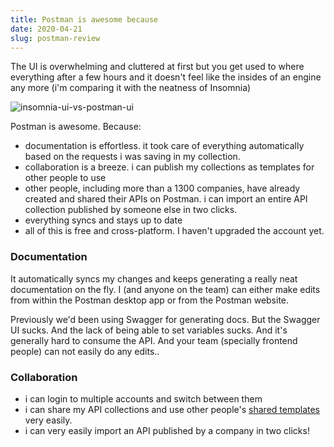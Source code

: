 ```yaml
---
title: Postman is awesome because
date: 2020-04-21
slug: postman-review
---
```


The UI is overwhelming and cluttered at first but you get used to where everything after a few hours and it doesn't feel like the insides of an engine any more (i'm comparing it with the neatness of Insomnia)

![insomnia-ui-vs-postman-ui](./images/)

Postman is awesome. Because:

- documentation is effortless. it took care of everything automatically based on the requests i was saving in my collection.
- collaboration is a breeze. i can publish my collections as templates for other people to use
- other people, including more than a 1300 companies, have already created and shared their APIs on Postman. i can import an entire API collection published by someone else in two clicks.
- everything syncs and stays up to date
- all of this is free and cross-platform. I haven't upgraded the account yet.

### Documentation

It automatically syncs my changes and keeps generating a really neat documentation on the fly. I (and anyone on the team) can either make edits from within the Postman desktop app or from the Postman website.

Previously we'd been using Swagger for generating docs. But the Swagger UI sucks. And the lack of being able to set variables sucks. And it's generally hard to consume the API. And your team (specially frontend people) can not easily do any edits..

### Collaboration

- i can login to multiple accounts and switch between them
- i can share my API collections and use other people's [shared templates](https://explore.postman.com/templates) very easily.
- i can very easily import an API published by a company in two clicks!
